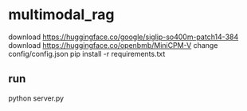 # multimodal_rag
download https://huggingface.co/google/siglip-so400m-patch14-384
download https://huggingface.co/openbmb/MiniCPM-V
change config/config.json
pip install -r requirements.txt
## run
python server.py

